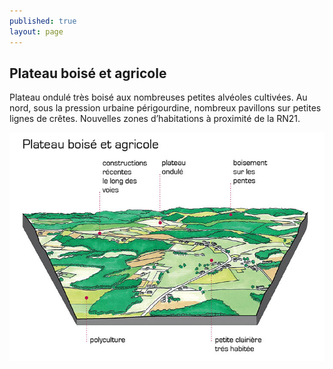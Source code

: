 ```yaml
---
published: true
layout: page
---
```


## Plateau boisé et agricole

Plateau ondulé très boisé aux nombreuses petites alvéoles cultivées. Au nord, sous la pression urbaine périgourdine, nombreux pavillons sur petites lignes de crêtes. Nouvelles zones d’habitations à proximité de la RN21.

![20_ARCHITECTURE_BLOC2.jpg](/data/images/20/urbanisme/20_ARCHITECTURE_BLOC2.jpg)

